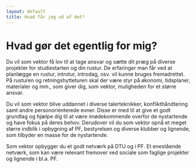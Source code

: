 ```yaml
---
layout: default
title: Hvad får jeg ud af det?
---
```

<h1>Hvad gør det egentlig for mig?</h1>

<div id="poster-image" style="background-image: url('/static/img/hvadgordetformigMel.jpg');">
</div>

<p>Du vil som vektor få lov til at tage ansvar og sætte dit præg på diverse projekter for studiestarten og din rustur. De erfaringer man får ved at planlægge en rustur, introtur, introdag, osv. vil kunne bruges fremadrettet. På rusturen og retningshytteturen skal der være styr på økonomi, tidsplaner, materialer og mm., som giver dig, som vektor, muligheden for et større ansvar.</p>

<p>Du vil som vektor blive uddannet i diverse talerteknikker, konflikthåndtering samt andre personorienterede evner. Disse er med til at give et godt grundlag og hjælpe dig til at være imødekommende overfor de nystartende og have fokus på deres behov. Derudover vil du som vektor opnå et meget større indblik i opbygning af PF, bestyrelsen og diverse klubber og lignende, som tilbyder en masse for de nystartende.</p>

<p>Som vektor opbygger du et godt netværk på DTU og i PF. Et enestående netværk, som kan være relevant fremover ved sociale som faglige projekter og lignende i bl.a. PF.</p>


